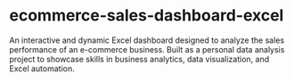 # ecommerce-sales-dashboard-excel
An interactive and dynamic Excel dashboard designed to analyze the sales performance of an e-commerce business. Built as a personal data analysis project to showcase skills in business analytics, data visualization, and Excel automation.
